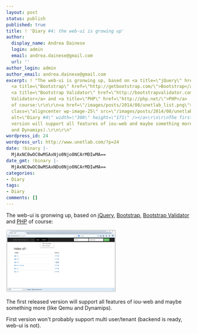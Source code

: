 ```yaml
---
layout: post
status: publish
published: true
title: ! 'Diary #4: the web-ui is growing up'
author:
  display_name: Andrea Dainese
  login: admin
  email: andrea.dainese@gmail.com
  url: ''
author_login: admin
author_email: andrea.dainese@gmail.com
excerpt: ! "The web-ui is gronwing up, based on <a title=\"jQuery\" href=\"http://jquery.com/\">jQuery</a>,
  <a title=\"Bootstrap\" href=\"http://getbootstrap.com/\">Bootstrap</a>,
  <a title=\"Bootstrap Validator\" href=\"http://bootstrapvalidator.com/\">Bootstrap
  Validator</a> and <a title=\"PHP\" href=\"http://php.net/\">PHP</a>
  of course:\r\n\r\n<a href=\"/images/posts/2014/08/unetlab_list.png\"><img
  class=\"aligncenter wp-image-25\" src=\"/images/posts/2014/08/unetlab_list.png\"
  alt=\"Diary #4\" width=\"300\" height=\"171\" /></a>\r\n\r\nThe first released
  version will support all features of iou-web and maybe something more (like Qemu
  and Dynamips).\r\n\r\n"
wordpress_id: 24
wordpress_url: http://www.unetlab.com/?p=24
date: !binary |-
  MjAxNC0wOC0wMSAxNjo0Njo0NCArMDIwMA==
date_gmt: !binary |-
  MjAxNC0wOC0wMSAxNDo0Njo0NCArMDIwMA==
categories:
- Diary
tags:
- Diary
comments: []
---
```


The web-ui is gronwing up, based on <a title="jQuery" href="http://jquery.com/">jQuery</a>, <a title="Bootstrap" href="http://getbootstrap.com/">Bootstrap</a>, <a title="Bootstrap Validator" href="http://bootstrapvalidator.com/">Bootstrap Validator</a> and <a title="PHP" href="http://php.net/">PHP</a> of course:

<a href="/images/posts/2014/08/unetlab_list.png"><img class="aligncenter wp-image-25" src="/images/posts/2014/08/unetlab_list.png" alt="Diary #4" width="300" height="171" /></a>

The first released version will support all features of iou-web and maybe something more (like Qemu and Dynamips).

<a id="more"></a><a id="more-24"></a>

First version  won't probably support multi user/tenant (backend is ready, web-ui is not).
